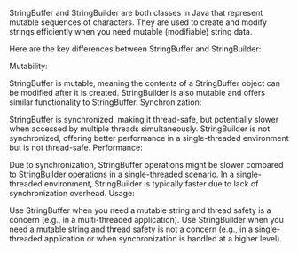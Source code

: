 StringBuffer and StringBuilder are both classes in Java that represent mutable sequences of characters. They are used to create and modify strings efficiently when you need mutable (modifiable) string data.

Here are the key differences between StringBuffer and StringBuilder:

Mutability:

StringBuffer is mutable, meaning the contents of a StringBuffer object can be modified after it is created.
StringBuilder is also mutable and offers similar functionality to StringBuffer.
Synchronization:

StringBuffer is synchronized, making it thread-safe, but potentially slower when accessed by multiple threads simultaneously.
StringBuilder is not synchronized, offering better performance in a single-threaded environment but is not thread-safe.
Performance:

Due to synchronization, StringBuffer operations might be slower compared to StringBuilder operations in a single-threaded scenario.
In a single-threaded environment, StringBuilder is typically faster due to lack of synchronization overhead.
Usage:

Use StringBuffer when you need a mutable string and thread safety is a concern (e.g., in a multi-threaded application).
Use StringBuilder when you need a mutable string and thread safety is not a concern (e.g., in a single-threaded application or when synchronization is handled at a higher level).